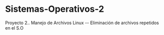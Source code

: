 # Sistemas-Operativos-2
Proyecto 2.. Manejo de Archivos Linux -- Eliminación de archivos repetidos en el S.O
